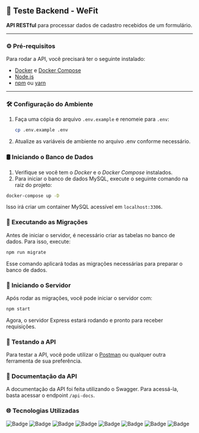 ## 🔌 Teste Backend - WeFit

**API RESTful** para processar dados de cadastro recebidos de um formulário.

---

### ⚙️ Pré-requisitos

Para rodar a API, você precisará ter o seguinte instalado:

- [Docker](https://docs.docker.com/get-docker/) e [Docker Compose](https://docs.docker.com/compose/install/)
- [Node.js](https://nodejs.org/)
- [npm](https://www.npmjs.com/) ou [yarn](https://yarnpkg.com/)

---

### 🛠️ Configuração do Ambiente

1. Faça uma cópia do arquivo `.env.example` e renomeie para `.env`:

   ```bash
   cp .env.example .env
    ```

2. Atualize as variáveis de ambiente no arquivo .env conforme necessário.

### 🛢️ Iniciando o Banco de Dados

1. Verifique se você tem o *Docker* e o *Docker Compose* instalados.
2. Para iniciar o banco de dados MySQL, execute o seguinte comando na raiz do projeto:

  ```bash
  docker-compose up -D
  ```

Isso irá criar um container MySQL acessível em `localhost:3306`. 

### 🔄 Executando as Migrações

Antes de iniciar o servidor, é necessário criar as tabelas no banco de dados. Para isso, execute:

```bash
npm run migrate
```

Esse comando aplicará todas as migrações necessárias para preparar o banco de dados.

### 🚀 Iniciando o Servidor

Após rodar as migrações, você pode iniciar o servidor com:
    
```bash
npm start
```

Agora, o servidor Express estará rodando e pronto para receber requisições.

### 🧪 Testando a API

Para testar a API, você pode utilizar o [Postman](https://www.postman.com/) ou qualquer outra ferramenta de sua preferência.

### 📄 Documentação da API

A documentação da API foi feita utilizando o Swagger. Para acessá-la, basta acessar o endpoint `/api-docs`.

### 🌐 Tecnologias Utilizadas

![Badge](https://img.shields.io/badge/Node.js-339933?style=for-the-badge&logo=nodedotjs&logoColor=white)
![Badge](https://img.shields.io/badge/TypeScript-3178C6?style=for-the-badge&logo=TypeScript&logoColor=white)
![Badge](https://img.shields.io/badge/Express.js-000000?style=for-the-badge&logo=express&logoColor=white)
![Badge](https://img.shields.io/badge/MySQL-4479A1?style=for-the-badge&logo=mysql&logoColor=white)
![Badge](https://img.shields.io/badge/Docker%20Compose-2496ED?style=for-the-badge&logo=docker&logoColor=white)
![Badge](https://img.shields.io/badge/Swagger-85EA2D?style=for-the-badge&logo=swagger&logoColor=black)
![Badge](https://img.shields.io/badge/Jest-C21325?style=for-the-badge&logo=jest&logoColor=white)
![Badge](https://img.shields.io/badge/ESLint-4B32C3?style=for-the-badge&logo=eslint&logoColor=white)
